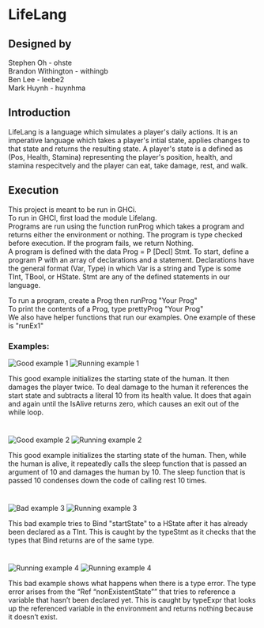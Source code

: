 # LifeLang
## Designed by
Stephen Oh - ohste  
Brandon Withington - withingb  
Ben Lee - leebe2  
Mark Huynh - huynhma  

## Introduction
LifeLang is a language which simulates a player's daily actions. It is an imperative language which takes a player's intial state, applies changes to that state and returns the resulting state. A player's state is a defined as (Pos, Health, Stamina) representing the player's position, health, and stamina respecitvely and the player can eat, take damage, rest, and walk. 

## Execution
This project is meant to be run in GHCi.  
To run in GHCI, first load the module Lifelang.  
Programs are run using the function runProg which takes a program and returns either the environment or nothing. The program is type checked before execution. If the program fails, we return Nothing.  
A program is defined with the data Prog = P [Decl] Stmt. To start, define a program P with an array of declarations and a statement. 
Declarations have the general format (Var, Type) in which Var is a string and Type is some TInt, TBool, or HState. Stmt are any of the defined statements in our language.  
  
To run a program, create a Prog then runProg "Your Prog"  
To print the contents of a Prog, type prettyProg "Your Prog"  
We also have helper functions that run our examples. One example of these is "runEx1"
  
### Examples:  
![Good example 1](https://i.imgur.com/gQNrQOQ.png)
![Running example 1](https://i.imgur.com/zJmmfE7.png)

This good example initializes the starting state of the human. It then damages the player twice. To deal damage to the human it references the start state and subtracts a literal 10 from its health value. It does that again and again until the IsAlive returns zero, which causes an exit out of the while loop.

#

![Good example 2](https://i.imgur.com/XHe5YP6.png)
![Running example 2](https://i.imgur.com/mbaR7hj.png)

This good example initializes the starting state of the human. Then, while the human is alive, it repeatedly calls the sleep function that is passed an argument of 10 and damages the human by 10. The sleep function that is passed 10 condenses down the code of calling rest 10 times.

#

![Bad example 3](https://i.imgur.com/LoL3JOK.png)
![Running example 3](https://i.imgur.com/XOAu6du.png)

This bad example tries to Bind "startState" to a HState after it has already been declared as a TInt. This is caught by the typeStmt as it checks that the types that Bind returns are of the same type.

#

![Running example 4](https://i.imgur.com/vsu2PwJ.png)
![Running example 4](https://i.imgur.com/7JbemSd.png)

This bad example shows what happens when there is a type error. The type error arises from the “Ref “nonExistentState”” that tries to reference a variable that hasn’t been declared yet. This is caught by typeExpr that looks up the referenced variable in the environment and returns nothing because it doesn’t exist.
